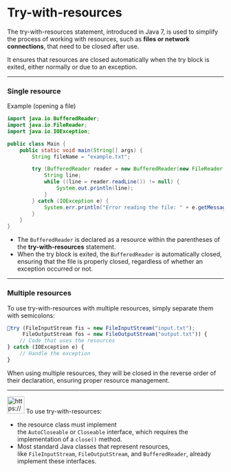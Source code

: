 # Try-with-resources

The try-with-resources statement, introduced in Java 7, is used to simplify the process of working with resources, such as **files or network connections**, that need to be closed after use.

It ensures that resources are closed automatically when the try block is exited, either normally or due to an exception.

---

### Single resource

Example (opening a file)

```java
import java.io.BufferedReader;
import java.io.FileReader;
import java.io.IOException;

public class Main {
    public static void main(String[] args) {
        String fileName = "example.txt";

        try (BufferedReader reader = new BufferedReader(new FileReader(fileName))) {
            String line;
            while ((line = reader.readLine()) != null) {
                System.out.println(line);
            }
        } catch (IOException e) {
            System.err.println("Error reading the file: " + e.getMessage());
        }
    }
}

```

- The `BufferedReader` is declared as a resource within the parentheses of the **try-with-resources** statement.
- When the try block is exited, the `BufferedReader` is automatically closed, ensuring that the file is properly closed, regardless of whether an exception occurred or not.

---

### Multiple resources

To use try-with-resources with multiple resources, simply separate them with semicolons:

```jsx
try (FileInputStream fis = new FileInputStream("input.txt");
     FileOutputStream fos = new FileOutputStream("output.txt")) {
    // Code that uses the resources
} catch (IOException e) {
    // Handle the exception
}

```

When using multiple resources, they will be closed in the reverse order of their declaration, ensuring proper resource management.

---

<aside>
<img src="https://www.notion.so/icons/snippet_green.svg" alt="https://www.notion.so/icons/snippet_green.svg" width="40px" /> To use try-with-resources:

- the resource class must implement the `AutoCloseable` or `Closeable` interface, which requires the implementation of a `close()` method.
- Most standard Java classes that represent resources, like `FileInputStream`, `FileOutputStream`, and `BufferedReader`, already implement these interfaces.
</aside>
